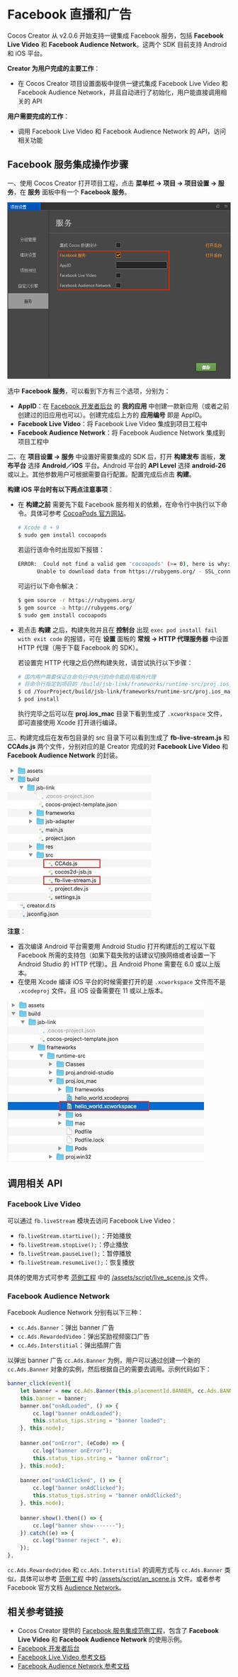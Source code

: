 # Facebook 直播和广告

Cocos Creator 从 v2.0.6 开始支持一键集成 Facebook 服务，包括 **Facebook Live Video** 和 **Facebook Audience Network**。这两个 SDK 目前支持 Android 和 iOS 平台。

**Creator 为用户完成的主要工作**：

- 在 Cocos Creator 项目设置面板中提供一键式集成 Facebook Live Video 和 Facebook Audience Network，并且自动进行了初始化，用户能直接调用相关的 API

**用户需要完成的工作**：

- 调用 Facebook Live Video 和 Facebook Audience Network 的 API，访问相关功能

## Facebook 服务集成操作步骤

一、使用 Cocos Creator 打开项目工程，点击 **菜单栏 -> 项目 -> 项目设置 -> 服务**，在 **服务** 面板中有一个 **Facebook 服务**。

![](fb-an-and-live/facebook.png)

选中 **Facebook 服务**，可以看到下方有三个选项，分别为：

- **AppID**：在 [Facebook 开发者后台](https://developers.facebook.com/) 的 **我的应用** 中创建一款新应用（或者之前创建过的旧应用也可以）。创建完成后上方的 **应用编号** 即是 AppID。
- **Facebook Live Video**：将 Facebook Live Video 集成到项目工程中
- **Facebook Audience Network**：将 Facebook Audience Network 集成到项目工程中

二、在 **项目设置 -> 服务** 中设置好需要集成的 SDK 后，打开 **构建发布** 面板，**发布平台** 选择 **Android／iOS** 平台。Android 平台的 **API Level** 选择 **android-26** 或以上。其他参数用户可根据需要自行配置。配置完成后点击 **构建**。

**构建 iOS 平台时有以下两点注意事项**：

  - 在 **构建之前** 需要先下载 Facebook 服务相关的依赖，在命令行中执行以下命令。具体可参考 [CocoaPods 官方网站](https://cocoapods.org/)。

    ```bash
    # Xcode 8 + 9
    $ sudo gem install cocoapods
    ```

    若运行该命令时出现如下报错：

    ```bash
    ERROR:  Could not find a valid gem 'cocoapods' (>= 0), here is why:
          Unable to download data from https://rubygems.org/ - SSL_connect returned=1 errno=0 state=SSLv2/v3 read server hello A: tlsv1 alert protocol version (https://rubygems.org/latest_specs.4.8.gz)
    ```

    可运行以下命令解决：

    ```bash
    $ gem source -r https://rubygems.org/
    $ gem source -a http://rubygems.org/
    $ sudo gem install cocoapods
    ```

  - 若点击 **构建** 之后，构建失败并且在 **控制台** 出现 `exec pod install fail with exit code` 的报错，可在 **设置** 面板的 **常规 -> HTTP 代理服务器** 中设置 HTTP 代理（用于下载 Facebook 的 SDK）。

    若设置完 HTTP 代理之后仍然构建失败，请尝试执行以下步骤：<br>

    ```bash
    # 国内用户需要保证在命令行中执行的命令能启用墙外代理
    # 将命令行指定到项目的 /build/jsb-link/frameworks/runtime-src/proj.ios_mac 目录下
    $ cd /YourProject/build/jsb-link/frameworks/runtime-src/proj.ios_mac
    $ pod install
    ```

    执行完毕之后可以在 **proj.ios_mac** 目录下看到生成了 `.xcworkspace` 文件，即可直接使用 Xcode 打开进行编译。

三、构建完成后在发布包目录的 src 目录下可以看到生成了 **fb-live-stream.js** 和 **CCAds.js** 两个文件，分别对应的是 Creator 完成的对 **Facebook Live Video** 和 **Facebook Audience Network** 的封装。

![](fb-an-and-live/package.png)

**注意**：

- 首次编译 Android 平台需要用 Android Studio 打开构建后的工程以下载 Facebook 所需的支持包（如果下载失败的话建议切换网络或者设置一下 Android Studio 的 HTTP 代理）。且 Android Phone 需要在 6.0 或以上版本。
- 在使用 Xcode 编译 iOS 平台的时候需要打开的是 `.xcworkspace` 文件而不是 `.xcodeproj` 文件。且 iOS 设备需要在 11 或以上版本。

![](fb-an-and-live/xcode.png)

## 调用相关 API

### Facebook Live Video

可以通过 `fb.liveStream` 模块去访问 Facebook Live Video：

- `fb.liveStream.startLive();`：开始播放
- `fb.liveStream.stopLive();`：停止播放
- `fb.liveStream.pauseLive();`：暂停播放
- `fb.liveStream.resumeLive();`：恢复播放

具体的使用方式可参考 [范例工程](https://github.com/cocos-creator/facebook_demo) 中的 [/assets/script/live_scene.js](https://github.com/cocos-creator/facebook_demo/blob/master/assets/script/live_scene.js) 文件。

### Facebook Audience Network

Facebook Audience Network 分别有以下三种：

- `cc.Ads.Banner`：弹出 banner 广告
- `cc.Ads.RewardedVideo`：弹出奖励视频窗口广告
- `cc.Ads.Interstitial`：弹出插屏广告

以弹出 banner 广告 `cc.Ads.Banner` 为例，用户可以通过创建一个新的 `cc.Ads.Banner` 对象的实例，然后根据自己的需要去调用。示例代码如下：

```js
banner_click(event){
    let banner = new cc.Ads.Banner(this.placementId.BANNER, cc.Ads.BANNER_POSITION.ALIGN_PARENT_BOTTOM);
    this.banner = banner;
    banner.on("onAdLoaded", () => {
        cc.log("banner onAdLoaded");
        this.status_tips.string = "banner loaded";
    }, this.node);

    banner.on("onError", (eCode) => {
        cc.log("banner onError");
        this.status_tips.string = "banner onError";
    }, this.node);

    banner.on("onAdClicked", () => {
        cc.log("banner onAdClicked");
        this.status_tips.string = "banner onAdClicked";
    }, this.node);

    banner.show().then(() => {
        cc.log("banner show-------");
    }).catch((e) => {
        cc.log("banner reject ", e);
    });
},
```

`cc.Ads.RewardedVideo` 和 `cc.Ads.Interstitial` 的调用方式与 `cc.Ads.Banner` 类似，具体可以参考 [范例工程](https://github.com/cocos-creator/facebook_demo) 中的 [/assets/script/an_scene.js](https://github.com/cocos-creator/facebook_demo/blob/master/assets/script/an_scene.js) 文件。或者参考 Facebook 官方文档 [Audience Network](https://developers.facebook.com/docs/audience-network/)。

## 相关参考链接

- Cocos Creator 提供的 [Facebook 服务集成范例工程](https://github.com/cocos-creator/facebook_demo)，包含了 **Facebook Live Video** 和 **Facebook Audience Network** 的使用示例。
- [Facebook 开发者后台](https://developers.facebook.com/)
- [Facebook Live Video 参考文档](https://developers.facebook.com/docs/videos/live-video)
- [Facebook Audience Network 参考文档](https://developers.facebook.com/docs/audience-network/)
